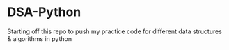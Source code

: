 # DSA-Python
Starting off this repo to push my practice code for different data structures &amp; algorithms in python
